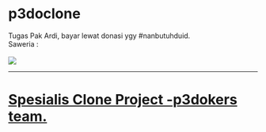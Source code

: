 # p3doclone
Tugas Pak Ardi, bayar lewat donasi ygy #nanbutuhduid. <br>
Saweria : <br>
<br>
<img src="https://blue.kumparan.com/image/upload/fl_progressive,fl_lossy,c_fill,q_auto:best,w_640/v1634025439/01gvcf9vy7dhk2nkx30j2wr6n5.png"><a href="https://saweria.co/raiinime">
<hr>
<h1>Spesialis Clone Project -p3dokers team.</h1>

